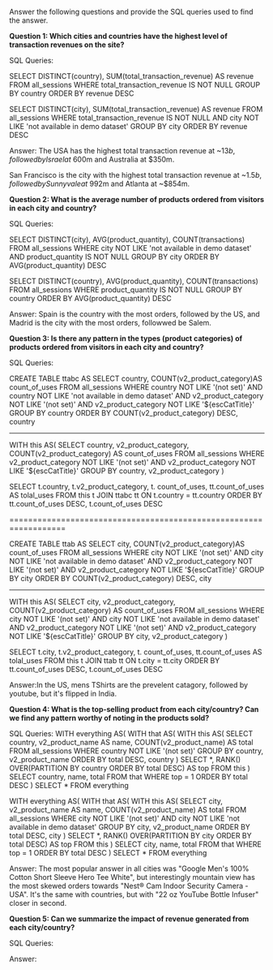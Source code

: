 Answer the following questions and provide the SQL queries used to find the answer.

    
**Question 1: Which cities and countries have the highest level of transaction revenues on the site?**


SQL Queries:

SELECT DISTINCT(country), SUM(total_transaction_revenue) AS revenue FROM all_sessions
	WHERE total_transaction_revenue IS NOT NULL
	GROUP BY country
	ORDER BY revenue DESC

SELECT DISTINCT(city), SUM(total_transaction_revenue) AS revenue FROM all_sessions
	WHERE total_transaction_revenue IS NOT NULL
	AND city NOT LIKE 'not available in demo dataset'
	GROUP BY city
	ORDER BY revenue DESC

Answer: The USA has the highest total transaction revenue at ~$13b, followed by Israel at ~$600m and Australia at $350m.

San Francisco is the city with the highest total transaction revenue at ~$1.5b, followed by Sunnyvale at ~$992m and Atlanta at ~$854m.


**Question 2: What is the average number of products ordered from visitors in each city and country?**


SQL Queries:

SELECT DISTINCT(city), AVG(product_quantity), COUNT(transactions) FROM all_sessions
	WHERE city NOT LIKE 'not available in demo dataset'
	AND product_quantity IS NOT NULL
	GROUP BY city
	ORDER BY AVG(product_quantity) DESC

 SELECT DISTINCT(country), AVG(product_quantity), COUNT(transactions) FROM all_sessions
	WHERE product_quantity IS NOT NULL
	GROUP BY country
	ORDER BY AVG(product_quantity) DESC

Answer:
Spain is the country with the most orders, followed by the US, and Madrid is the city with the most orders, followwed be Salem.


**Question 3: Is there any pattern in the types (product categories) of products ordered from visitors in each city and country?**


SQL Queries:

CREATE TABLE ttabc AS
SELECT 
	country, 
	COUNT(v2_product_category)AS count_of_uses
FROM all_sessions
	WHERE country NOT LIKE '(not set)' 
	AND country NOT LIKE 'not available in demo dataset' 
	AND v2_product_category NOT LIKE '(not set)' 
	AND v2_product_category NOT LIKE '${escCatTitle}'
	GROUP BY country
	ORDER BY COUNT(v2_product_category) DESC, country
 
-----------------------------------------------------------------

WITH this AS(
SELECT 
	country, 
	v2_product_category,
	COUNT(v2_product_category) AS count_of_uses
FROM all_sessions
	WHERE v2_product_category NOT LIKE '(not set)' 
	AND v2_product_category NOT LIKE '${escCatTitle}'
	GROUP BY country, v2_product_category
)

SELECT 
	t.country, t.v2_product_category, t. count_of_uses, tt.count_of_uses AS tolal_uses
FROM this t
	JOIN ttabc tt ON t.country = tt.country
	ORDER BY tt.count_of_uses DESC, t.count_of_uses DESC
 
==================================================================

CREATE TABLE ttab AS
SELECT 
	city, 
	COUNT(v2_product_category)AS count_of_uses
FROM all_sessions
	WHERE city NOT LIKE '(not set)' 
	AND city NOT LIKE 'not available in demo dataset' 
	AND v2_product_category NOT LIKE '(not set)' 
	AND v2_product_category NOT LIKE '${escCatTitle}'
	GROUP BY city
	ORDER BY COUNT(v2_product_category) DESC, city
 
--------------------------------------------------------------------
WITH this AS(
SELECT 
	city, 
	v2_product_category,
	COUNT(v2_product_category) AS count_of_uses
FROM all_sessions
	WHERE city NOT LIKE '(not set)' 
	AND city NOT LIKE 'not available in demo dataset' 
	AND v2_product_category NOT LIKE '(not set)' 
	AND v2_product_category NOT LIKE '${escCatTitle}'
	GROUP BY city, v2_product_category
)

SELECT 
	t.city, t.v2_product_category, t. count_of_uses, tt.count_of_uses AS tolal_uses
FROM this t
	JOIN ttab tt ON t.city = tt.city
	ORDER BY tt.count_of_uses DESC, t.count_of_uses DESC

Answer:In the US, mens TShirts are the prevelent catagory, followed by youtube, but it's flipped in India.





**Question 4: What is the top-selling product from each city/country? Can we find any pattern worthy of noting in the products sold?**


SQL Queries:
WITH everything AS(
	WITH that AS(
		WITH this AS(
			SELECT 
				country,
				v2_product_name AS name,
				COUNT(v2_product_name) AS total
			FROM all_sessions
				WHERE country NOT LIKE '(not set)'
				GROUP BY country, v2_product_name
				ORDER BY total DESC, country
		)
		SELECT *,
			RANK() OVER(PARTITION BY country ORDER BY total DESC) AS top 
		FROM this
	)
	SELECT 
		country, 
		name, 
		total 
	FROM that
		WHERE top = 1
		ORDER BY total DESC
)
SELECT * FROM everything

WITH everything AS(
	WITH that AS(
		WITH this AS(
			SELECT 
				city,
				v2_product_name AS name,
				COUNT(v2_product_name) AS total
			FROM all_sessions
				WHERE city NOT LIKE '(not set)'
				AND city NOT LIKE 'not available in demo dataset'
				GROUP BY city, v2_product_name
				ORDER BY total DESC, city
		)
		SELECT *,
			RANK() OVER(PARTITION BY city ORDER BY total DESC) AS top 
		FROM this
	)
	SELECT 
		city, 
		name, 
		total 
	FROM that
		WHERE top = 1
		ORDER BY total DESC
)
SELECT * FROM everything

Answer:
The most popular answer in all cities was "Google Men's 100% Cotton Short Sleeve Hero Tee White", but interestingly mountain view has the most skewed orders towards "Nest® Cam Indoor Security Camera - USA".
It's the same with countries, but with "22 oz YouTube Bottle Infuser" closer in second.





**Question 5: Can we summarize the impact of revenue generated from each city/country?**

SQL Queries:



Answer:







